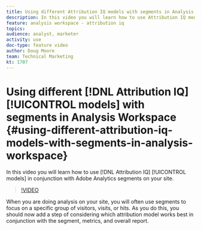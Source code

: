 ```yaml
---
title: Using different Attribution IQ models with segments in Analysis Workspace
description: In this video you will learn how to use Attribution IQ models in conjunction with Adobe Analytics segments on your site.
feature: analysis workspace - attribution iq
topics: 
audience: analyst, marketer
activity: use
doc-type: feature video
author: Doug Moore
team: Technical Marketing
kt: 1707
---
```


# Using different [!DNL Attribution IQ] [!UICONTROL models] with segments in Analysis Workspace {#using-different-attribution-iq-models-with-segments-in-analysis-workspace}

In this video you will learn how to use [!DNL Attribution IQ] [!UICONTROL models] in conjunction with Adobe Analytics segments on your site.

>[!VIDEO](https://video.tv.adobe.com/v/23743/?quality=12)

When you are doing analysis on your site, you will often use segments to focus on a specific group of visitors, visits, or hits. As you do this, you should now add a step of considering which attribution model works best in conjunction with the segment, metrics, and overall report.
